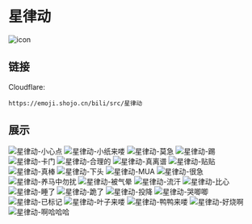 # 星律动
![icon](https://emoji.shojo.cn/bili/src/星律动/icon.png)
## 链接
Cloudflare:
```
https://emoji.shojo.cn/bili/src/星律动
```
## 展示
![星律动-小心点](https://emoji.shojo.cn/bili/src/星律动/星律动-小心点.png)
![星律动-小纸来喽](https://emoji.shojo.cn/bili/src/星律动/星律动-小纸来喽.png)
![星律动-莫急](https://emoji.shojo.cn/bili/src/星律动/星律动-莫急.png)
![星律动-踢](https://emoji.shojo.cn/bili/src/星律动/星律动-踢.png)
![星律动-卡门](https://emoji.shojo.cn/bili/src/星律动/星律动-卡门.png)
![星律动-合理的](https://emoji.shojo.cn/bili/src/星律动/星律动-合理的.png)
![星律动-真离谱](https://emoji.shojo.cn/bili/src/星律动/星律动-真离谱.png)
![星律动-贴贴](https://emoji.shojo.cn/bili/src/星律动/星律动-贴贴.png)
![星律动-真棒](https://emoji.shojo.cn/bili/src/星律动/星律动-真棒.png)
![星律动-下头](https://emoji.shojo.cn/bili/src/星律动/星律动-下头.png)
![星律动-MUA](https://emoji.shojo.cn/bili/src/星律动/星律动-MUA.png)
![星律动-很急](https://emoji.shojo.cn/bili/src/星律动/星律动-很急.png)
![星律动-养马中勿扰](https://emoji.shojo.cn/bili/src/星律动/星律动-养马中勿扰.png)
![星律动-被气晕](https://emoji.shojo.cn/bili/src/星律动/星律动-被气晕.png)
![星律动-流汗](https://emoji.shojo.cn/bili/src/星律动/星律动-流汗.png)
![星律动-比心](https://emoji.shojo.cn/bili/src/星律动/星律动-比心.png)
![星律动-睡了](https://emoji.shojo.cn/bili/src/星律动/星律动-睡了.png)
![星律动-跪了](https://emoji.shojo.cn/bili/src/星律动/星律动-跪了.png)
![星律动-投降](https://emoji.shojo.cn/bili/src/星律动/星律动-投降.png)
![星律动-哭唧唧](https://emoji.shojo.cn/bili/src/星律动/星律动-哭唧唧.png)
![星律动-已标记](https://emoji.shojo.cn/bili/src/星律动/星律动-已标记.png)
![星律动-叶子来喽](https://emoji.shojo.cn/bili/src/星律动/星律动-叶子来喽.png)
![星律动-鸭鸭来喽](https://emoji.shojo.cn/bili/src/星律动/星律动-鸭鸭来喽.png)
![星律动-好烧啊](https://emoji.shojo.cn/bili/src/星律动/星律动-好烧啊.png)
![星律动-啊哈哈哈](https://emoji.shojo.cn/bili/src/星律动/星律动-啊哈哈哈.png)
